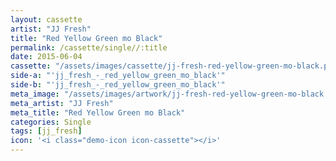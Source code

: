 ```yaml
---
layout: cassette
artist: "JJ Fresh"
title: "Red Yellow Green mo Black"
permalink: /cassette/single//:title
date: 2015-06-04
cassette: "/assets/images/cassette/jj-fresh-red-yellow-green-mo-black.png"
side-a: "'jj_fresh_-_red_yellow_green_mo_black'"
side-b: "'jj_fresh_-_red_yellow_green_mo_black'"
meta_image: "/assets/images/artwork/jj-fresh-red-yellow-green-mo-black.jpg"
meta_artist: "JJ Fresh"
meta_title: "Red Yellow Green mo Black"
categories: Single
tags: [jj_fresh]
icon: '<i class="demo-icon icon-cassette"></i>'
---
```

